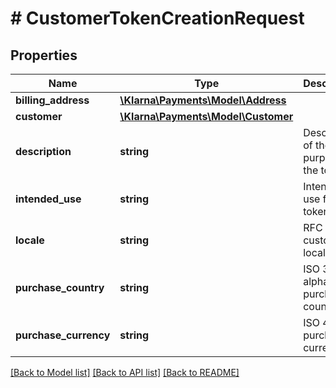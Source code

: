 # # CustomerTokenCreationRequest

## Properties

Name | Type | Description | Notes
------------ | ------------- | ------------- | -------------
**billing_address** | [**\Klarna\Payments\Model\Address**](Address.md) |  | [optional] 
**customer** | [**\Klarna\Payments\Model\Customer**](Customer.md) |  | [optional] 
**description** | **string** | Description of the purpose of the token. | 
**intended_use** | **string** | Intended use for the token. | 
**locale** | **string** | RFC 1766 customer&#39;s locale. | 
**purchase_country** | **string** | ISO 3166 alpha-2 purchase country. | 
**purchase_currency** | **string** | ISO 4217 purchase currency. | 

[[Back to Model list]](../../README.md#documentation-for-models) [[Back to API list]](../../README.md#documentation-for-api-endpoints) [[Back to README]](../../README.md)


